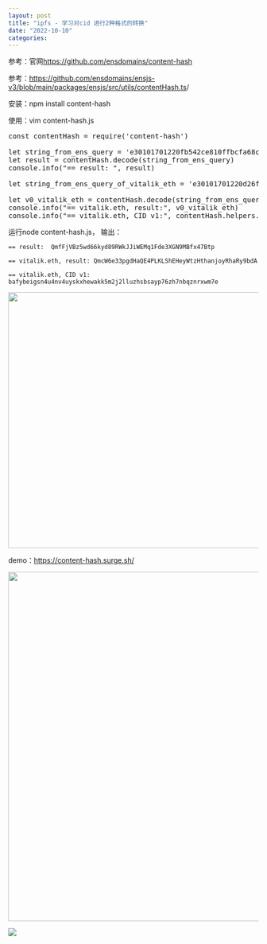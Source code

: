 ```yaml
---
layout: post
title: "ipfs - 学习对cid 进行2种格式的转换"
date: "2022-10-10"
categories: 
---
```

<p>参考：官网<a href="https://github.com/ensdomains/content-hash">https://github.com/ensdomains/content-hash</a></p>

<p>参考：<a href="https://github.com/ensdomains/ensjs-v3/blob/main/packages/ensjs/src/utils/contentHash.ts">https://github.com/ensdomains/ensjs-v3/blob/main/packages/ensjs/src/utils/contentHash.ts</a>/</p>

<p>安装：npm install content-hash</p>

<p>使用：vim content-hash.js</p>

<pre class="hljs coffeescript">
<span class="hljs-reserved">const</span> contentHash = <span class="hljs-built_in">require</span>(<span class="hljs-string">&#39;content-hash&#39;</span>)

<span class="hljs-reserved">let</span> string_from_ens_query = <span class="hljs-string">&#39;e30101701220fb542ce810ffbcfa68c8a64c7825a8408148822051ab959d448553d09c27df25&#39;</span>
<span class="hljs-reserved">let</span> result = contentHash.decode(string_from_ens_query)
<span class="hljs-built_in">console</span>.info(<span class="hljs-string">&quot;== result: &quot;</span>, result)

<span class="hljs-reserved">let</span> string_from_ens_query_of_vitalik_eth = <span class="hljs-string">&#39;e30101701220d26f29c6d794c4957392c052bacd274b5d32790640c3ffec9fed0c32d8deccf9&#39;</span>

<span class="hljs-reserved">let</span> v0_vitalik_eth = contentHash.decode(string_from_ens_query_of_vitalik_eth)
<span class="hljs-built_in">console</span>.info(<span class="hljs-string">&quot;== vitalik.eth, result:&quot;</span>, v0_vitalik_eth)
<span class="hljs-built_in">console</span>.info(<span class="hljs-string">&quot;== vitalik.eth, CID v1:&quot;</span>, contentHash.helpers.cidV0ToV1Base32(v0_vitalik_eth))</pre>

<p>运行node content-hash.js， 输出：</p>

<pre><code>== result:&nbsp; QmfFjVBz5wd66kyd89RWkJJiWEMq1Fde3XGN9MBfx47Btp<br />
== vitalik.eth, result: QmcW6e33pgdHaQE4PLKLShEHeyWtzHthanjoyRhaRy9bdA<br />
== vitalik.eth, CID v1: bafybeigsn4u4nv4uyskxhewakk5m2j2lluzhsbsayp76zh7nbqznrxwm7e</code></pre>

<p><img height="514" src="/uploads/ckeditor/pictures/558/image-20221010105505-1.png" width="1920" /></p>

<p>demo：<a href="https://content-hash.surge.sh/">https://content-hash.surge.sh/</a></p>

<p><img height="702" src="/uploads/ckeditor/pictures/559/image-20221010105619-2.png" width="792" /></p>

<p><img src="https://files.sweetysoft.com/blog_images/from_paste_20220919_083032.png" /></p>

